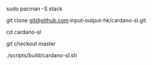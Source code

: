 

sudo pacman -S stack

git clone git@github.com:input-output-hk/cardano-sl.git

cd cardano-sl

git checkout master

./scripts/build/cardano-sl.sh
